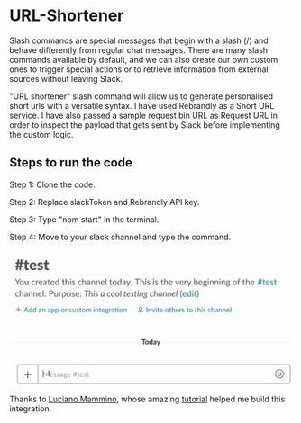 # URL-Shortener

Slash commands are special messages that begin with a slash (/) and behave differently from regular chat messages. There are many slash commands available by default, and we can also create our own custom ones to trigger special actions or to retrieve information from external sources without leaving Slack.

"URL shortener" slash command will allow us to generate personalised short urls with a versatile syntax. I have used Rebrandly as a Short URL service. I have also passed a sample request bin URL as Request URL in order to inspect the payload that gets sent by Slack before implementing the custom logic.

## Steps to run the code

Step 1: Clone the code.

Step 2: Replace slackToken and Rebrandly API key.

Step 3: Type "npm start" in the terminal.

Step 4: Move to your slack channel and type the command.

![alt text](https://github.com/khyati-agarwalss/URL-Shortener/blob/master/demo.gif)
Thanks to [Luciano Mammino](https://scotch.io/@loige), whose amazing [tutorial](https://scotch.io/tutorials/create-a-custom-slack-slash-command-with-nodejs-and-express) helped me build this integration.
